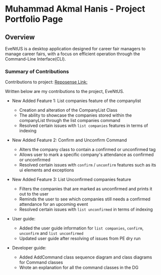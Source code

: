 # Muhammad Akmal Hanis - Project Portfolio Page

## Overview
EveNtUS is a desktop application designed for career fair managers to manage career fairs, with a focus on efficient
operation through the Command-Line Interface(CLI).



### Summary of Contributions

Contributions to project: [Reposense Link:](https://nus-cs2113-ay2223s2.github.io/tp-dashboard/?search=akmalhanis&sort=groupTitle&sortWithin=title&timeframe=commit&mergegroup=&groupSelect=groupByRepos&breakdown=true&checkedFileTypes=docs~functional-code~test-code~other&since=2023-02-17&tabOpen=true&tabType=authorship&tabAuthor=AkmalHanis&tabRepo=AY2223S2-CS2113-W12-2%2Ftp%5Bmaster%5D&authorshipIsMergeGroup=false&authorshipFileTypes=docs~functional-code~other&authorshipIsBinaryFileTypeChecked=false&authorshipIsIgnoredFilesChecked=false)

Written below are my contributions to the project, EveNtUS.

- New Added Feature 1: List companies feature of the companylist
  - Creation and alteration of the CompanyList Class
  - The ability to showcase the companies stored within the companyList through
    the list companies command
  - Resolved certain issues with `list companies` features in terms of indexing
  
- New Added Feature 2: Confirm and Unconfirm Command
  - Alters the company class to contain a confirmed or unconfirmed tag
  - Allows user to mark a specific company's attendance as confirmed or unconfirmed
  - Resolved certain issues with `confirm` / `unconfirm` features such as its ui elements and exceptions
  
- New Added Feature 3: List Unconfirmed companies feature
  - Filters the companies that are marked as unconfirmed and prints it out to the user
  - Reminds the user to see which companies still needs a confirmed attendance for an upcoming event
  - Resolved certain issues with `list unconfirmed` in terms of indexing 
  
- User guide: 
  - Added the user guide information for `list companies`, `confirm`, `unconfirm` and `list unconfirmed`
  - Updated user guide after resolving of issues from PE dry run
  
- Developer guide:
  - Added AddCommand class sequence diagram and class diagrams for Command classes
  - Wrote an explanation for all the command classes in the DG